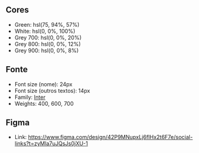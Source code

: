 






















## Cores
- Green: hsl(75, 94%, 57%)
- White: hsl(0, 0%, 100%)
- Grey 700: hsl(0, 0%, 20%)
- Grey 800: hsl(0, 0%, 12%)
- Grey 900: hsl(0, 0%, 8%)

## Fonte
- Font size (nome): 24px
- Font size (outros textos): 14px
- Family: [Inter](https://fonts.google.com/specimen/Inter)
- Weights: 400, 600, 700

## Figma
- Link: https://www.figma.com/design/42P9MNupxLj6flHx2t6F7e/social-links?t=zyMla7uJQsJs0jXU-1